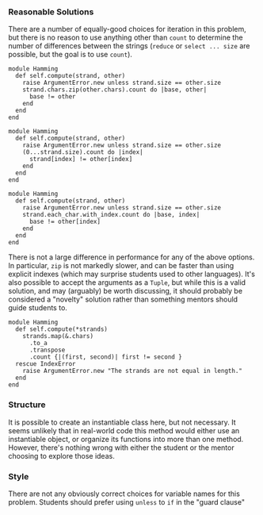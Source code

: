 ### Reasonable Solutions

There are a number of equally-good choices for iteration in this problem, but there is no reason to use anything other than `count` to determine the number of differences between the strings (`reduce` or `select ... size` are possible, but the goal is to use `count`).

```crystal
module Hamming
  def self.compute(strand, other)
    raise ArgumentError.new unless strand.size == other.size
    strand.chars.zip(other.chars).count do |base, other|
      base != other
    end
  end
end
```
```crystal
module Hamming
  def self.compute(strand, other)
    raise ArgumentError.new unless strand.size == other.size
    (0...strand.size).count do |index|
      strand[index] != other[index]
    end
  end
end
```
```crystal
module Hamming
  def self.compute(strand, other)
    raise ArgumentError.new unless strand.size == other.size
    strand.each_char.with_index.count do |base, index|
      base != other[index]
    end
  end
end
```

There is not a large difference in performance for any of the above options. In particular, `zip` is not markedly slower, and can be faster than using explicit indexes (which may surprise students used to other languages). It's also possible to accept the arguments as a `Tuple`, but while this is a valid solution, and may (arguably) be worth discussing, it should probably be considered a "novelty" solution rather than something mentors should guide students to.

```crystal
module Hamming
  def self.compute(*strands)
    strands.map(&.chars)
      .to_a
      .transpose
      .count {|(first, second)| first != second }
  rescue IndexError
    raise ArgumentError.new "The strands are not equal in length."
  end
end
```

### Structure

It is possible to create an instantiable class here, but not necessary. It seems unlikely that in real-world code this method would either use an instantiable object, or organize its functions into more than one method. However, there's nothing wrong with either the student or the mentor choosing to explore those ideas.

### Style

There are not any obviously correct choices for variable names for this problem. Students should prefer using `unless` to `if` in the "guard clause"

